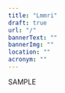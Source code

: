 ```yaml
---
title: "Lmmri"
draft: true
url: "/"
bannerText: ""
bannerImg: ""
location: ""
acronym: ""
---
```


SAMPLE